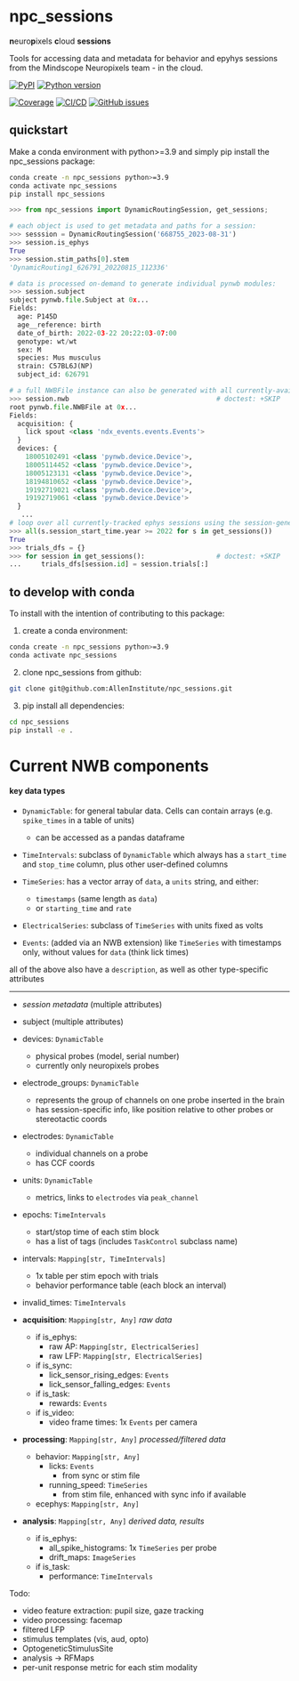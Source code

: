 # npc_sessions
**n**euro**p**ixels **c**loud **sessions**
	
Tools for accessing data and metadata for behavior and epyhys sessions from the
Mindscope Neuropixels team - in the cloud.

[![PyPI](https://img.shields.io/pypi/v/npc-sessions.svg?label=PyPI&color=blue)](https://pypi.org/project/npc-sessions/)
[![Python version](https://img.shields.io/pypi/pyversions/npc-sessions)](https://pypi.org/project/npc-sessions/)

[![Coverage](https://img.shields.io/codecov/c/github/alleninstitute/npc_sessions?logo=codecov)](https://app.codecov.io/github/AllenInstitute/npc_sessions)
[![CI/CD](https://img.shields.io/github/actions/workflow/status/alleninstitute/npc_sessions/publish.yml?label=CI/CD&logo=github)](https://github.com/alleninstitute/npc_sessions/actions/workflows/publish.yml)
[![GitHub issues](https://img.shields.io/github/issues/alleninstitute/npc_sessions?logo=github)](https://github.com/alleninstitute/npc_sessions/issues)


## quickstart
Make a conda environment with python>=3.9 and simply pip install the npc_sessions package:

```bash
conda create -n npc_sessions python>=3.9
conda activate npc_sessions
pip install npc_sessions
```

```python
>>> from npc_sessions import DynamicRoutingSession, get_sessions;

# each object is used to get metadata and paths for a session:         
>>> sesssion = DynamicRoutingSession('668755_2023-08-31')  
>>> session.is_ephys                                
True
>>> session.stim_paths[0].stem                      
'DynamicRouting1_626791_20220815_112336'

# data is processed on-demand to generate individual pynwb modules:
>>> session.subject                                 
subject pynwb.file.Subject at 0x...
Fields:
  age: P145D
  age__reference: birth
  date_of_birth: 2022-03-22 20:22:03-07:00
  genotype: wt/wt
  sex: M
  species: Mus musculus
  strain: C57BL6J(NP)
  subject_id: 626791

# a full NWBFile instance can also be generated with all currently-available data:
>>> session.nwb                                     # doctest: +SKIP
root pynwb.file.NWBFile at 0x...
Fields:
  acquisition: {
    lick spout <class 'ndx_events.events.Events'>
  }
  devices: {
    18005102491 <class 'pynwb.device.Device'>,
    18005114452 <class 'pynwb.device.Device'>,
    18005123131 <class 'pynwb.device.Device'>,
    18194810652 <class 'pynwb.device.Device'>,
    19192719021 <class 'pynwb.device.Device'>,
    19192719061 <class 'pynwb.device.Device'>
  }
   ...     
# loop over all currently-tracked ephys sessions using the session-generator:
>>> all(s.session_start_time.year >= 2022 for s in get_sessions())
True
>>> trials_dfs = {}
>>> for session in get_sessions():                  # doctest: +SKIP
...     trials_dfs[session.id] = session.trials[:]

```

## to develop with conda
To install with the intention of contributing to this package:

1) create a conda environment:
```bash
conda create -n npc_sessions python>=3.9
conda activate npc_sessions
```
2) clone npc_sessions from github:
```bash
git clone git@github.com:AllenInstitute/npc_sessions.git
```
3) pip install all dependencies:
```bash
cd npc_sessions
pip install -e .
```

# Current NWB components

#### key data types

- `DynamicTable`: for general tabular data. Cells can contain arrays (e.g.
  `spike_times` in a table of units)
  - can be accessed as a pandas dataframe

- `TimeIntervals`: subclass of `DynamicTable` which always has a `start_time` and `stop_time`
column, plus other user-defined columns

- `TimeSeries`: has a vector array of `data`, a `units` string, and either:
  - `timestamps` (same length as `data`)
  - or `starting_time` and `rate`

- `ElectricalSeries`: subclass of `TimeSeries` with units fixed as volts

- `Events`: (added via an NWB extension) like `TimeSeries` with timestamps only, without values for `data` (think lick times)

all of the above also have a `description`, as well as other type-specific attributes

---
- *session metadata* (multiple attributes)
- subject (multiple attributes)
- devices: `DynamicTable`	
  - physical probes (model, serial number)
  - currently only neuropixels probes
- electrode_groups: `DynamicTable`
  - represents the group of channels on one probe inserted in the brain
  - has session-specific info, like position relative to other probes or stereotactic coords
- electrodes: `DynamicTable`
  - individual channels on a probe
  - has CCF coords
- units: `DynamicTable`
  - metrics, links to `electrodes` via `peak_channel`

- epochs: `TimeIntervals` 		
  - start/stop time of each stim block
  - has a list of tags (includes `TaskControl` subclass name)
- intervals: `Mapping[str, TimeIntervals]`
  - 1x table per stim epoch with trials
  - behavior performance table (each block an interval)
- invalid_times: `TimeIntervals` 

- **acquisition**: `Mapping[str, Any]` *raw data*
  - if is_ephys:
    - raw AP: `Mapping[str, ElectricalSeries]`
    - raw LFP: `Mapping[str, ElectricalSeries]`
  - if is_sync:
    - lick_sensor_rising_edges: `Events`    
    - lick_sensor_falling_edges: `Events`   
  - if is_task:
    - rewards: `Events`
  - if is_video:   	
    - video frame times: 1x `Events` per camera
	
- **processing**: `Mapping[str, Any]` *processed/filtered data*
  - behavior: `Mapping[str, Any]`
      - licks: `Events`		
        - from sync or stim file
      - running_speed: `TimeSeries` 		
        - from stim file, enhanced with sync info if available
  - ecephys: `Mapping[str, Any]`

- **analysis**: `Mapping[str, Any]` *derived data, results*
  - if is_ephys:
    - all_spike_histograms: 1x `TimeSeries` per probe
    - drift_maps: `ImageSeries`
  - if is_task:
    - performance: `TimeIntervals`

Todo:
- video feature extraction: pupil size, gaze tracking
- video processing: facemap
- filtered LFP
- stimulus templates (vis, aud, opto)
- OptogeneticStimulusSite
- analysis -> RFMaps
- per-unit response metric for each stim modality
